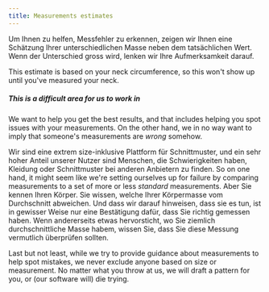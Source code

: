 ```yaml
---
title: Measurements estimates
---
```


Um Ihnen zu helfen, Messfehler zu erkennen, zeigen wir Ihnen eine Schätzung Ihrer unterschiedlichen Masse neben dem tatsächlichen Wert. Wenn der Unterschied gross wird, lenken wir Ihre Aufmerksamkeit darauf.

<Tip>

This estimate is based on your neck circumference, so this won't show up until you've measured your neck.

</Tip>

<Note>

##### This is a difficult area for us to work in
We want to help you get the best results, and that includes helping you spot issues with your measurements. 
On the other hand, we in no way want to imply that someone's measurements are *wrong* somehow.  

Wir sind eine extrem size-inklusive Plattform für Schnittmuster, und ein sehr hoher Anteil unserer Nutzer sind Menschen, die Schwierigkeiten haben, Kleidung oder Schnittmuster bei anderen Anbietern zu finden. 
So on one hand, it might seem like we're setting ourselves up for failure by comparing measurements to a set of more or less *standard* measurements. 
Aber Sie kennen Ihren Körper. Sie wissen, welche Ihrer Körpermasse vom Durchschnitt abweichen. 
Und dass wir darauf hinweisen, dass sie es tun, ist in gewisser Weise nur eine Bestätigung dafür, dass Sie richtig gemessen haben.
Wenn andererseits etwas hervorsticht, wo Sie ziemlich durchschnittliche Masse habem, wissen Sie, dass Sie diese Messung vermutlich überprüfen sollten.

Last but not least, while we try to provide guidance about measurements to help spot mistakes, 
we never exclude anyone based on size or measurement. 
No matter what you throw at us, we will draft a pattern for you, or (our software will) die trying.

</Note>

